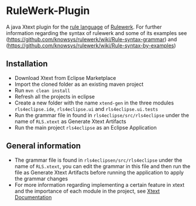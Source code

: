 # RuleWerk-Plugin


A java Xtext plugin for the [rule language](https://github.com/knowsys/rulewerk/wiki#rule-language) of [Rulewerk](https://github.com/knowsys/rulewerk). For further information regarding the syntax of rulewerk and some of its examples see (https://github.com/knowsys/rulewerk/wiki/Rule-syntax-grammar) and (https://github.com/knowsys/rulewerk/wiki/Rule-syntax-by-examples) 

Installation
------------
* Download Xtext from Eclipse Marketplace
* Import the cloned folder as an existing maven project
* Run ```mvn clean install```
* Refresh all the projects in eclipse
* Create a new folder with the name ```xtend-gen``` in the three modules ```rls4eclipse.ide```, ```rls4eclipse.ui``` and ```rls4eclipse.ui.tests```
* Run the grammar file in found in ```rls4eclipse/src/rls4eclipse``` under the name of ```RLS.xtext``` as Generate Xtext Artifacts
* Run the main project ```rls4eclipse``` as an Eclipse Application

General information
------------

* The grammar file is found in ```rls4eclipsen/src/rls4eclipse``` under the name of ```RLS.xtext```, you can edit the grammar in this file and then run the file as Generate Xtext Artifacts before running the application to apply the grammar changes
* For more information regarding implementing a certain feature in xtext and the importance of each module in the project, see [Xtext Documentation](https://www.eclipse.org/Xtext/documentation/310_eclipse_support.html)

